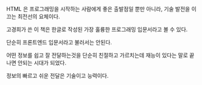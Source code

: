 HTML 은 프로그래밍을 시작하는 사람에게 좋은 출발점일 뿐만 아니라, 기술 발전을 이끄는 최전선의 요체이다.

고경희가 쓴 이 책은 한글로 작성된 가장 훌륭한 프로그래밍 입문서라고 볼 수 있다.

단순히 프론트엔드 입문서라고 불러서는 안된다.

어떤 정보를 쉽고 잘 전달하는것을
단순히 친절하고 가르치는데 재능이 있다는 말로 끝나면 안되는 시대가 되었다.

정보의 빠르고 쉬운 전달은
기술이고 능력이다.
